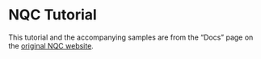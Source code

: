 # NQC Tutorial

This tutorial and the accompanying samples are from the “Docs” page on the [original NQC website](http://bricxcc.sourceforge.net/nqc/).
